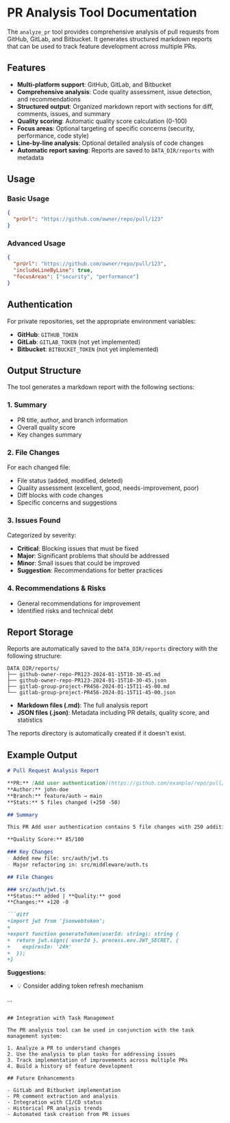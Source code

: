 # PR Analysis Tool Documentation

The `analyze_pr` tool provides comprehensive analysis of pull requests from GitHub, GitLab, and Bitbucket. It generates structured markdown reports that can be used to track feature development across multiple PRs.

## Features

- **Multi-platform support**: GitHub, GitLab, and Bitbucket
- **Comprehensive analysis**: Code quality assessment, issue detection, and recommendations
- **Structured output**: Organized markdown report with sections for diff, comments, issues, and summary
- **Quality scoring**: Automatic quality score calculation (0-100)
- **Focus areas**: Optional targeting of specific concerns (security, performance, code style)
- **Line-by-line analysis**: Optional detailed analysis of code changes
- **Automatic report saving**: Reports are saved to `DATA_DIR/reports` with metadata

## Usage

### Basic Usage

```json
{
  "prUrl": "https://github.com/owner/repo/pull/123"
}
```

### Advanced Usage

```json
{
  "prUrl": "https://github.com/owner/repo/pull/123",
  "includeLineByLine": true,
  "focusAreas": ["security", "performance"]
}
```

## Authentication

For private repositories, set the appropriate environment variables:

- **GitHub**: `GITHUB_TOKEN`
- **GitLab**: `GITLAB_TOKEN` (not yet implemented)
- **Bitbucket**: `BITBUCKET_TOKEN` (not yet implemented)

## Output Structure

The tool generates a markdown report with the following sections:

### 1. Summary
- PR title, author, and branch information
- Overall quality score
- Key changes summary

### 2. File Changes
For each changed file:
- File status (added, modified, deleted)
- Quality assessment (excellent, good, needs-improvement, poor)
- Diff blocks with code changes
- Specific concerns and suggestions

### 3. Issues Found
Categorized by severity:
- **Critical**: Blocking issues that must be fixed
- **Major**: Significant problems that should be addressed
- **Minor**: Small issues that could be improved
- **Suggestion**: Recommendations for better practices

### 4. Recommendations & Risks
- General recommendations for improvement
- Identified risks and technical debt

## Report Storage

Reports are automatically saved to the `DATA_DIR/reports` directory with the following structure:

```
DATA_DIR/reports/
├── github-owner-repo-PR123-2024-01-15T10-30-45.md
├── github-owner-repo-PR123-2024-01-15T10-30-45.json
├── gitlab-group-project-PR456-2024-01-15T11-45-00.md
└── gitlab-group-project-PR456-2024-01-15T11-45-00.json
```

- **Markdown files (.md)**: The full analysis report
- **JSON files (.json)**: Metadata including PR details, quality score, and statistics

The reports directory is automatically created if it doesn't exist.

## Example Output

```markdown
# Pull Request Analysis Report

**PR:** [Add user authentication](https://github.com/example/repo/pull/123)
**Author:** john-doe
**Branch:** feature/auth → main
**Stats:** 5 files changed (+250 -50)

## Summary

This PR Add user authentication contains 5 file changes with 250 additions and 50 deletions.

**Quality Score:** 85/100

### Key Changes
- Added new file: src/auth/jwt.ts
- Major refactoring in: src/middleware/auth.ts

## File Changes

### src/auth/jwt.ts
**Status:** added | **Quality:** good
**Changes:** +120 -0

```diff
+import jwt from 'jsonwebtoken';
+
+export function generateToken(userId: string): string {
+  return jwt.sign({ userId }, process.env.JWT_SECRET, {
+    expiresIn: '24h'
+  });
+}
```

**Suggestions:**
- 💡 Consider adding token refresh mechanism

...
```

## Integration with Task Management

The PR analysis tool can be used in conjunction with the task management system:

1. Analyze a PR to understand changes
2. Use the analysis to plan tasks for addressing issues
3. Track implementation of improvements across multiple PRs
4. Build a history of feature development

## Future Enhancements

- GitLab and Bitbucket implementation
- PR comment extraction and analysis
- Integration with CI/CD status
- Historical PR analysis trends
- Automated task creation from PR issues 